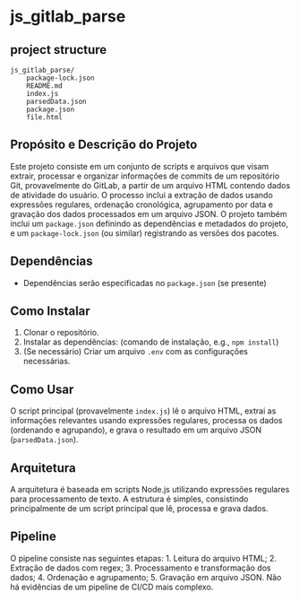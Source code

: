 # js_gitlab_parse               
## project structure
```                    
js_gitlab_parse/
    package-lock.json
    README.md
    index.js
    parsedData.json
    package.json
    file.html                
```
## Propósito e Descrição do Projeto

Este projeto consiste em um conjunto de scripts e arquivos que visam extrair, processar e organizar informações de commits de um repositório Git, provavelmente do GitLab, a partir de um arquivo HTML contendo dados de atividade do usuário. O processo inclui a extração de dados usando expressões regulares, ordenação cronológica, agrupamento por data e gravação dos dados processados em um arquivo JSON.  O projeto também inclui um `package.json` definindo as dependências e metadados do projeto, e um `package-lock.json` (ou similar) registrando as versões dos pacotes.


## Dependências

* Dependências serão especificadas no `package.json` (se presente)


## Como Instalar

1. Clonar o repositório.
2. Instalar as dependências:  (comando de instalação, e.g., `npm install`)
3. (Se necessário) Criar um arquivo `.env` com as configurações necessárias.


## Como Usar

O script principal (provavelmente `index.js`) lê o arquivo HTML, extrai as informações relevantes usando expressões regulares, processa os dados (ordenando e agrupando), e grava o resultado em um arquivo JSON (`parsedData.json`).


## Arquitetura

A arquitetura é baseada em scripts Node.js utilizando expressões regulares para processamento de texto.  A estrutura é simples, consistindo principalmente de um script principal que lê, processa e grava dados.


## Pipeline

O pipeline consiste nas seguintes etapas: 1. Leitura do arquivo HTML; 2. Extração de dados com regex; 3. Processamento e transformação dos dados; 4. Ordenação e agrupamento; 5. Gravação em arquivo JSON.  Não há evidências de um pipeline de CI/CD mais complexo.
                
                